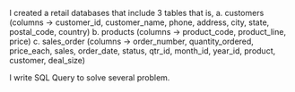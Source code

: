 I created a retail databases that include 3 tables that is, a. customers (columns -> customer_id, customer_name, phone, address, city, state, postal_code, country) b. products (columns -> product_code, product_line, price) c. sales_order (columns ->  order_number, quantity_ordered, price_each, sales, order_date, status, qtr_id, 
month_id, year_id, product, customer, deal_size)

I write SQL Query to solve several problem.

